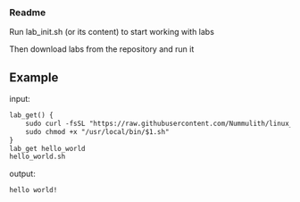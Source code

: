### Readme

Run lab_init.sh (or its content) to start working with labs

Then download labs from the repository and run it


## Example

input:

```markdown
lab_get() {
    sudo curl -fsSL "https://raw.githubusercontent.com/Nummulith/linux_labs/main/$1.sh" -o "/usr/local/bin/$1.sh"
    sudo chmod +x "/usr/local/bin/$1.sh"
}
lab_get hello_world
hello_world.sh
```

output:

```
hello world!
```
